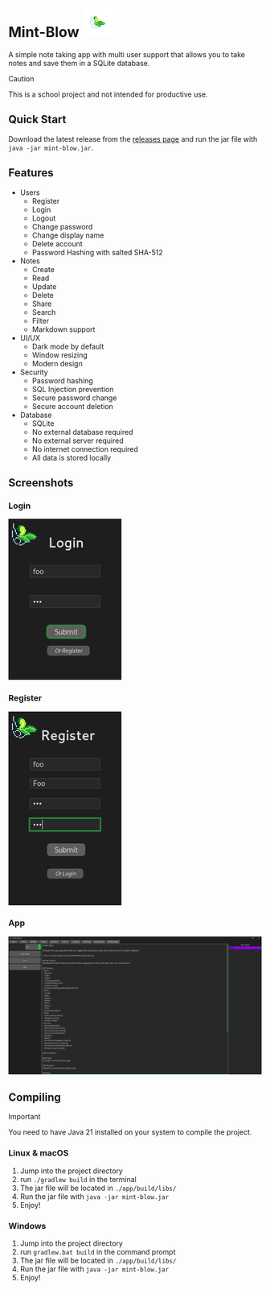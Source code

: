# Mint-Blow <img height="60px" src="./app/src/main/resources/assets/svg/icon.svg" />

A simple note taking app with multi user support that allows you to take notes and save them in a SQLite database.

> [!CAUTION]
> This is a school project and not intended for productive use.

## Quick Start
Download the latest release from the [releases page]() and run the jar file with `java -jar mint-blow.jar`.

## Features
- Users
  - Register
  - Login
  - Logout
  - Change password
  - Change display name
  - Delete account
  - Password Hashing with salted SHA-512
- Notes
  - Create
  - Read
  - Update
  - Delete
  - Share
  - Search
  - Filter
  - Markdown support
- UI/UX
  - Dark mode by default
  - Window resizing
  - Modern design
- Security
  - Password hashing
  - SQL Injection prevention
  - Secure password change
  - Secure account deletion
- Database
  - SQLite
  - No external database required
  - No external server required
  - No internet connection required
  - All data is stored locally

## Screenshots

### Login
![Login](./screenshots/login.png)

### Register
![Register](./screenshots/register.png)

### App
![App](./screenshots/app.png)

## Compiling

> [!IMPORTANT]
> You need to have Java 21 installed on your system to compile the project.

### Linux & macOS
1. Jump into the project directory
2. run `./gradlew build` in the terminal
3. The jar file will be located in `./app/build/libs/`
4. Run the jar file with `java -jar mint-blow.jar`
5. Enjoy!

### Windows
1. Jump into the project directory
2. run `gradlew.bat build` in the command prompt
3. The jar file will be located in `./app/build/libs/`
4. Run the jar file with `java -jar mint-blow.jar`
5. Enjoy!



